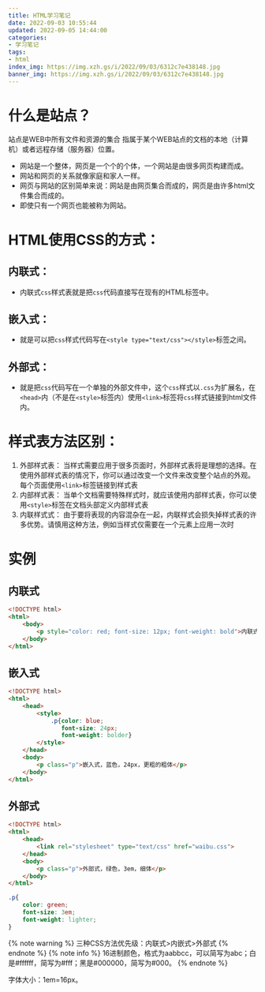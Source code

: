 ```yaml
---
title: HTML学习笔记
date: 2022-09-03 10:55:44
updated: 2022-09-05 14:44:00
categories: 
- 学习笔记
tags: 
- html
index_img: https://img.xzh.gs/i/2022/09/03/6312c7e438148.jpg
banner_img: https://img.xzh.gs/i/2022/09/03/6312c7e438148.jpg
---
```

# 什么是站点？
站点是WEB中所有文件和资源的集合
指属于某个WEB站点的文档的本地（计算机）或者远程存储（服务器）位置。

 - 网站是一个整体，网页是一个个的个体，一个网站是由很多网页构建而成。
 - 网站和网页的关系就像家庭和家人一样。
 - 网页与网站的区别简单来说：网站是由网页集合而成的，网页是由许多html文件集合而成的。
 - 即使只有一个网页也能被称为网站。

# HTML使用CSS的方式：
## 内联式：
 - 内联式```css```样式表就是把```css```代码直接写在现有的HTML标签中。
## 嵌入式：
 - 就是可以把```css```样式代码写在```<style type="text/css"></style>```标签之间。
## 外部式：
 - 就是把```css```代码写在一个单独的外部文件中，这个```css```样式以```.css```为扩展名，在```<head>```内（不是在```<style>```标签内）使用```<link>```标签将```css```样式链接到html文件内。

# 样式表方法区别：
1. 外部样式表：
当样式需要应用于很多页面时，外部样式表将是理想的选择。在使用外部样式表的情况下，你可以通过改变一个文件来改变整个站点的外观。每个页面使用```<link>```标签链接到样式表
2. 内部样式表：
当单个文档需要特殊样式时，就应该使用内部样式表，你可以使用```<style>```标签在文档头部定义内部样式表
3. 内联样式式：
由于要将表现的内容混杂在一起，内联样式会损失掉样式表的许多优势。请慎用这种方法，例如当样式仅需要在一个元素上应用一次时

# 实例
## 内联式
```html
<!DOCTYPE html>
<html>
    <body>
        <p style="color: red; font-size: 12px; font-weight: bold">内联式，红色，12px，粗体<p>
    </body>
</html>
```
## 嵌入式
```html
<!DOCTYPE html>
<html>
    <head>
        <style>
            .p{color: blue;
               font-size: 24px;
               font-weight: bolder}
        </style>
    </head>
    <body>
        <p class="p">嵌入式，蓝色，24px，更粗的粗体</p>
    </body>
</html>
```
## 外部式
```html
<!DOCTYPE html>
<html>
    <head>
        <link rel="stylesheet" type="text/css" href="waibu.css">
    </head>
    <body>
        <p class="p">外部式，绿色，3em，细体</p>
    </body>
</html>
```
```css
.p{
    color: green;
    font-size: 3em;
    font-weight: lighter;
}
```


{% note warning %}
三种CSS方法优先级：内联式>内嵌式>外部式
{% endnote %}
{% note info %}
16进制颜色，格式为aabbcc，可以简写为abc；白是#ffffff，简写为#fff；黑是#000000，简写为#000。
{% endnote %}
<p class="note note-primary">字体大小：1em=16px。</p>